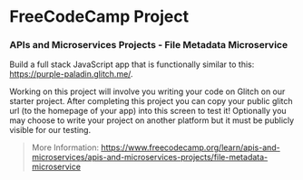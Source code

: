 # FreeCodeCamp Project

### APIs and Microservices Projects - File Metadata Microservice
Build a full stack JavaScript app that is functionally similar to this: https://purple-paladin.glitch.me/.

Working on this project will involve you writing your code on Glitch on our starter project. After completing this project you can copy your public glitch url (to the homepage of your app) into this screen to test it! Optionally you may choose to write your project on another platform but it must be publicly visible for our testing.

> More Information: https://www.freecodecamp.org/learn/apis-and-microservices/apis-and-microservices-projects/file-metadata-microservice